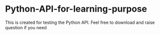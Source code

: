 # Python-API-for-learning-purpose
This is created for testing the Python API. Feel free to download and raise question if you need
